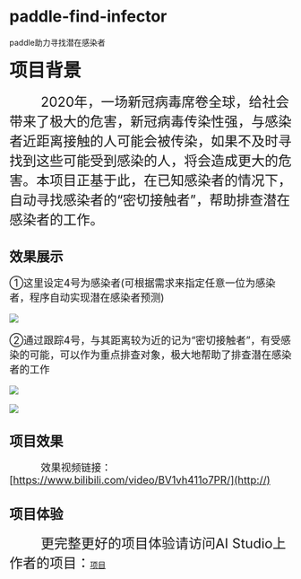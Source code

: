 # paddle-find-infector
paddle助力寻找潜在感染者

<font size=6>**项目背景**</font>
<br><br>
&emsp;&emsp;&emsp;&emsp;<font size=5>2020年，一场新冠病毒席卷全球，给社会带来了极大的危害，新冠病毒传染性强，与感染者近距离接触的人可能会被传染，如果不及时寻找到这些可能受到感染的人，将会造成更大的危害。本项目正基于此，在已知感染者的情况下，自动寻找感染者的“密切接触者”，帮助排查潜在感染者的工作。</font>
<br><br>

<font size=5>**效果展示**</font>
<br><br>
<font size=4>①这里设定4号为感染者(可根据需求来指定任意一位为感染者，程序自动实现潜在感染者预测)</font>
<br><br>
![](https://ai-studio-static-online.cdn.bcebos.com/363a1e50deb144f79e606cf5ac4b90964f7c6a4ec585482ba7472197dfa31dad)
<br><br>
<font size=4>②通过跟踪4号，与其距离较为近的记为“密切接触者”，有受感染的可能，可以作为重点排查对象，极大地帮助了排查潜在感染者的工作</font>
<br><br>
![](https://ai-studio-static-online.cdn.bcebos.com/50eb66c0b6b346c084385ebb7e4eb82c775f1d718e3f4a4dbd9d90a51e0a805c)
<br><br>
![](https://ai-studio-static-online.cdn.bcebos.com/790b6f1a82374382bc6eadcc62200f5b4aaa5c5a5e024bfe8bb10311b7c9250b)
<br><br>

<font size=5>**项目效果**</font>
<br><br>
&emsp;&emsp;&emsp;&emsp;<font size=4>效果视频链接：[https://www.bilibili.com/video/BV1vh411o7PR/](http://)</font>
<br><br>

<font size=5>**项目体验**</font>
<br><br>
&emsp;&emsp;&emsp;&emsp;<font size=5>更完整更好的项目体验请访问AI Studio上作者的项目：</font>[项目](https://aistudio.baidu.com/aistudio/projectdetail/624003)
